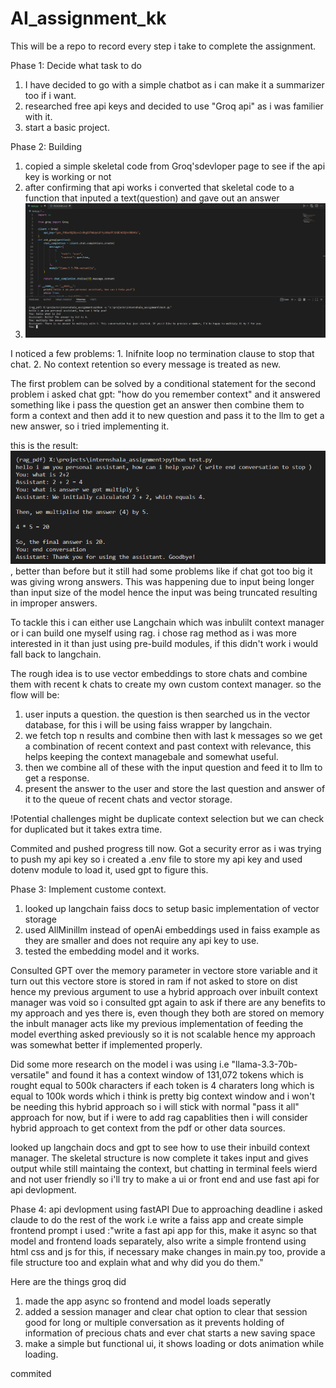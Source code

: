 # AI_assignment_kk
This will be a repo to record every step i take to complete the assignment.

Phase 1: Decide what task to do
1. I have decided to go with a simple chatbot as i can make it a summarizer too if i want.
2. researched free api keys and decided to use "Groq api" as i was familier with it.
3. start a basic project.

Phase 2: Building
1. copied a simple skeletal code from Groq'sdevloper page to see if the api key is working or not
2. after confirming that api works i converted that skeletal code to a function that inputed a text(question) and gave out an answer
3. ![alt text](image-1.png)

I noticed a few problems:
    1. Inifnite loop no termination clause to stop that chat.
    2. No context retention so every message is treated as new.

The first problem can be solved by a conditional statement
for the second problem i asked chat gpt: "how do you remember context" and it answered
something like i pass the question get an answer then combine them to form a context and then add it to new question and pass
it to the llm to get a new answer, so i tried implementing it.

this is the result: ![alt text](image-2.png), better than before but it still had some problems like if chat got too big it was giving wrong answers.
This was happening due to input being longer than input size of the model hence the input was being truncated resulting in improper answers.

To tackle this i can either use Langchain which was inbulilt context manager or i can build one myself using rag.
i chose rag method as i was more interested in it than just using pre-build modules, if this didn't work i would fall back to langchain.

The rough idea is to use vector embeddings to store chats and combine them with recent k chats to create my own custom context manager.
so the flow will be:
1. user inputs a question. the question is then searched us in the vector database, for this i will be using faiss wrapper by langchain.
2. we fetch top n results and combine then with last k messages so we get a combination of recent context and past context with relevance,
this helps keeping the context managebale and somewhat useful.
3. then we combine all of these with the input question and feed it to llm to get a response.
4. present the answer to the user and store the last question and answer of it to the queue of recent chats and vector storage.

!Potential challenges might be duplicate context selection but we can check for duplicated but it takes extra time.

Commited and pushed progress till now.
Got a security error as i was trying to push my api key so i created a .env file to store my api key and used dotenv module to load it, used gpt to figure this.

Phase 3: Implement custome context.
1. looked up langchain faiss docs to setup basic implementation of vector storage
2. used AllMinillm instead of openAi embeddings used in faiss example as they are smaller and does not require any api key to use.
3. tested the embedding model and it works.

Consulted GPT over the memory parameter in vectore store variable and it turn out this vectore store is stored in ram if not asked to store on dist hence my previous argument to use a hybrid approach over inbuilt context manager was void so i consulted gpt again to ask if there are any benefits to my approach and yes there is, even though they both are stored on memory the inbult manager acts like my previous implementation of feeding the model everthing asked previously so it is not scalable hence my approach was somewhat better if implemented properly.

Did some more research on the model i was using i.e "llama-3.3-70b-versatile" and found it has a context window of 131,072 tokens which is rought equal to 500k characters if each token is 4 charaters long which is equal to 100k words which i think is pretty big context window and i won't be needing this hybrid approach so i will stick with normal "pass it all" approach for now, but if i were to add rag capablities then i will consider hybrid approach to get context from the pdf or other data sources.

looked up langchain docs and gpt to see how to use their inbuild context manager.
The skeletal structure is now complete it takes input and gives output while still maintaing the context, but chatting in terminal feels wierd and not user friendly so i'll try to make a ui or front end and use fast api for api devlopment.

Phase 4: api devlopment using fastAPI
Due to approaching deadline i asked claude to do the rest of the work i.e write a faiss app and create simple frontend
prompt i used :"write a fast api app for this, make it async so that model and frontend loads separately, also write a simple frontend using html css and js for this, if necessary make changes in main.py too, provide a file structure too and explain what and why did you do them."

Here are the things groq did
1. made the app async so frontend and model loads seperatly
2. added a session manager and clear chat option to clear that session good for long or multiple conversation as it prevents holding of information of precious chats and ever chat starts a new saving space
3. make a simple but functional ui, it shows loading or dots animation while loading.

commited
